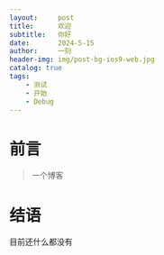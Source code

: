 ```yaml
---
layout:     post
title:      欢迎
subtitle:   你好
date:       2024-5-15
author:     一刻
header-img: img/post-bg-ios9-web.jpg
catalog: true
tags:
    - 测试
    - 开始
    - Debug
---
```



# 前言

>一个博客



# 结语
目前还什么都没有

